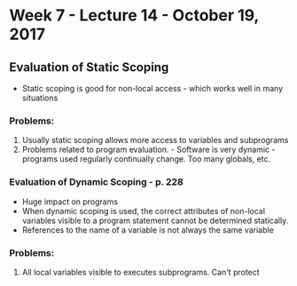 # Week 7 - Lecture 14 - October 19, 2017
## Evaluation of Static Scoping
  - Static scoping is good for non-local access - which works well in many situations
### Problems:
  1. Usually static scoping allows more access to variables and subprograms
  2. Problems related to program evaluation.
    - Software is very dynamic - programs used regularly continually change. Too many globals, etc.
### Evaluation of Dynamic Scoping - p. 228
  - Huge impact on programs
  - When dynamic scoping is used, the correct attributes of non-local variables visible to a program statement cannot be determined statically.
  - References to the name of a variable is not always the same variable
### Problems:
  1. All local variables visible to executes subprograms. Can't protect
